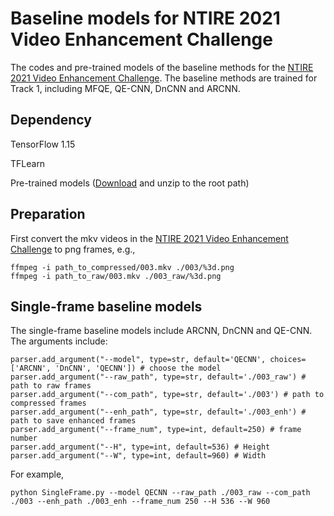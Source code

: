 # Baseline models for NTIRE 2021 Video Enhancement Challenge

The codes and pre-trained models of the baseline methods for the [NTIRE 2021 Video Enhancement Challenge](https://github.com/RenYang-home/NTIRE21_VEnh). The baseline methods are trained for Track 1, including MFQE, QE-CNN, DnCNN and ARCNN.

## Dependency

TensorFlow 1.15

TFLearn

Pre-trained models ([Download](https://data.vision.ee.ethz.ch/reyang/model/model.zip) and unzip to the root path)

## Preparation

First convert the mkv videos in the [NTIRE 2021 Video Enhancement Challenge](https://github.com/RenYang-home/NTIRE21_VEnh) to png frames, e.g.,

```
ffmpeg -i path_to_compressed/003.mkv ./003/%3d.png
ffmpeg -i path_to_raw/003.mkv ./003_raw/%3d.png
```

## Single-frame baseline models

The single-frame baseline models include ARCNN, DnCNN and QE-CNN. The arguments include:

```
parser.add_argument("--model", type=str, default='QECNN', choices=['ARCNN', 'DnCNN', 'QECNN']) # choose the model
parser.add_argument("--raw_path", type=str, default='./003_raw') # path to raw frames
parser.add_argument("--com_path", type=str, default='./003') # path to compressed frames
parser.add_argument("--enh_path", type=str, default='./003_enh') # path to save enhanced frames
parser.add_argument("--frame_num", type=int, default=250) # frame number
parser.add_argument("--H", type=int, default=536) # Height
parser.add_argument("--W", type=int, default=960) # Width
```

For example,

```
python SingleFrame.py --model QECNN --raw_path ./003_raw --com_path ./003 --enh_path ./003_enh --frame_num 250 --H 536 --W 960
```
